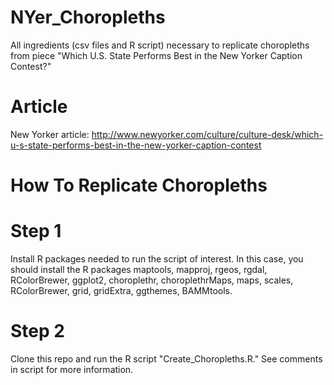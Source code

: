 # NYer_Choropleths
All ingredients (csv files and R script) necessary to replicate choropleths from piece "Which U.S. State Performs Best in the New Yorker Caption Contest?"

# Article
New Yorker article: http://www.newyorker.com/culture/culture-desk/which-u-s-state-performs-best-in-the-new-yorker-caption-contest

# How To Replicate Choropleths
# Step 1
Install R packages needed to run the script of interest. In this case, you should install the R packages
maptools, mapproj, rgeos, rgdal, RColorBrewer, ggplot2, choroplethr, choroplethrMaps, maps, scales, RColorBrewer, grid, gridExtra, ggthemes, BAMMtools.
# Step 2
Clone this repo and run the R script "Create_Choropleths.R." See comments in script for more information.
